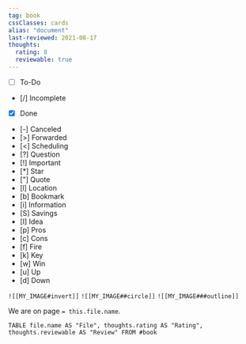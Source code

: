 ```yaml
---
tag: book
cssClasses: cards
alias: "document"
last-reviewed: 2021-08-17
thoughts:
  rating: 8
  reviewable: true
---
```



- [ ] To-Do
- [/] Incomplete
- [x] Done
- [-] Canceled
- [>] Forwarded
- [<] Scheduling
- [?] Question
- [!] Important
- [*] Star
- ["] Quote
- [l] Location
- [b] Bookmark
- [i] Information
- [S] Savings
- [I] Idea
- [p] Pros
- [c] Cons
- [f] Fire
- [k] Key
- [w] Win
- [u] Up
- [d] Down

`![[MY_IMAGE#invert]]`
`![[MY_IMAGE##circle]]`
`![[MY_IMAGE###outline]]`

We are on page `= this.file.name`.

```dataview
TABLE file.name AS "File", thoughts.rating AS "Rating", thoughts.reviewable AS "Review" FROM #book
```